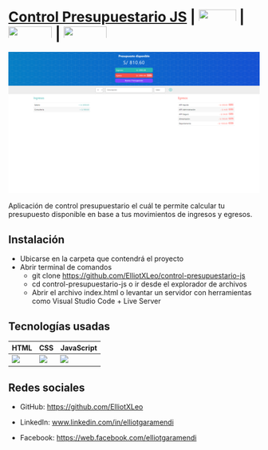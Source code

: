# [Control Presupuestario JS](https://elliotxleo.github.io/control-presupuestario-js) | [<img src="https://www.mndesign.es/wp-content/uploads/2014/04/linkedin-1200x400.jpg" width="75" height="25" />](https://www.linkedin.com/in/elliotgaramendi) | [<img src="https://www.kindpng.com/picc/m/141-1419051_github-icon-png-transparent-png.png" width="87.4" height="25" />](https://github.com/ElliotXLeo) | [<img src="https://www.audienciaelectronica.net/wp-content/uploads/2018/08/facebook-text-logo.png" width="86.24" height="25" />](https://web.facebook.com/elliotgaramendi) 

[![control-presupuestario-js](./img/demo.png)](https://elliotxleo.github.io/control-presupuestario-js)

Aplicación de control presupuestario el cuál te permite calcular tu presupuesto disponible en base a tus movimientos de ingresos y egresos.

## Instalación
- Ubicarse en la carpeta que contendrá el proyecto
- Abrir terminal de comandos
  - git clone https://github.com/ElliotXLeo/control-presupuestario-js
  - cd control-presupuestario-js o ir desde el explorador de archivos
  - Abrir el archivo index.html o levantar un servidor con herramientas como Visual Studio Code + Live Server

## Tecnologías usadas
| HTML | CSS | JavaScript |
| --- | --- | --- |
| <img src="https://javier-rodriguez.vercel.app/img/logos/html-5.svg" width="1000px"/> | <img src="https://upload.wikimedia.org/wikipedia/commons/thumb/3/3d/CSS.3.svg/1200px-CSS.3.svg.png" width="1000px"/> | <img src="https://upload.wikimedia.org/wikipedia/commons/thumb/9/99/Unofficial_JavaScript_logo_2.svg/1200px-Unofficial_JavaScript_logo_2.svg.png" width="1000px"/> |

## Redes sociales

- GitHub: https://github.com/ElliotXLeo

- LinkedIn: www.linkedin.com/in/elliotgaramendi

- Facebook: https://web.facebook.com/elliotgaramendi